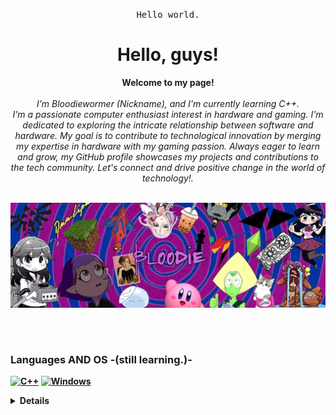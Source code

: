 <p align="center"> <samp>Hello world.</samp></p>
<h1 align="center">Hello, guys!</h1>
<p align="center">
    <b>Welcome to my page!</b><br><br>
    <i>
        I'm Bloodiewormer (Nickname), and I'm currently learning C++.<br>
I'm a passionate computer enthusiast interest in hardware and gaming. I'm dedicated to exploring the intricate relationship between software and hardware. My goal is to contribute to technological innovation by merging my expertise in hardware with my gaming passion. Always eager to learn and grow, my GitHub profile showcases my projects and contributions to the tech community. Let's connect and drive positive change in the world of technology!.<br>
    </i><br>
  <b>
      
![Banner](https://github.com/Bloodiewormer/Bloodiewormer/blob/main/Banner.png)

</i><br>

<h1 align="center">
<p align="center">
    
### Languages AND OS -(still learning.)-
[![C++](https://img.shields.io/badge/c++-black?style=for-the-badge&logo=cplusplus)](https://github.com/Bloodiewormer)
[![Windows](https://img.shields.io/badge/Windows-black?style=for-the-badge&logo=Windows)](https://github.com/Bloodiewormer)

<details>
    
This will be better over time>>
<p align="center">
  <img height="170" src="https://github-readme-stats.vercel.app/api?username=Bloodiewormer&count_private=true&include_all_commits=true" />
</p>
<p align="center">
  <a href="https://github.com/Bloodiewormer">
    <img src="http://github-profile-summary-cards.vercel.app/api/cards/profile-details?username=Bloodiewormer&theme=transparent" />
  </a>
  <a href="https://github.com/Bloodiewormer">
    <img src="https://github-readme-streak-stats.herokuapp.com/?user=Bloodiewormer&hide_border=true&card_width=338&theme=transparent" />
  </a>
  <a href="https://github.com/Bloodiewormer">
    <img src="http://github-profile-summary-cards.vercel.app/api/cards/stats?username=Bloodiewormer&theme=transparent" />
  </a>
</p>

